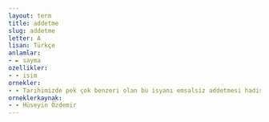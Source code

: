 ```yaml
---
layout: term
title: addetme
slug: addetme
letter: A
lisan: Türkçe
anlamlar:
- ► sayma
ozellikler:
- - isim
ornekler:
- - Tarihimizde pek çok benzeri olan bu isyanı emsalsiz addetmesi hadisenin sıcaklığının sebep olduğu bir ifrat olarak değerlendirilebilir.
orneklerkaynak:
- - Hüseyin Özdemir
---
```

